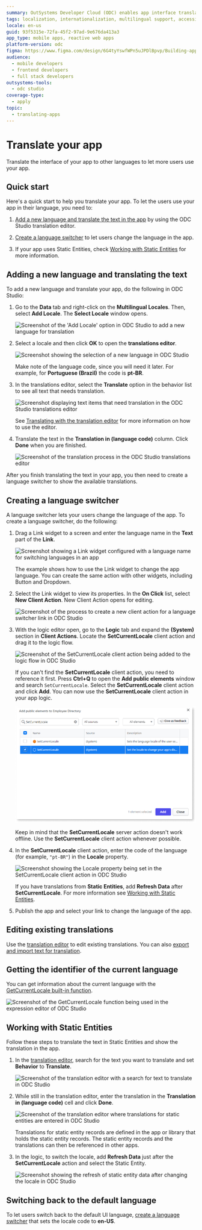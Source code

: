 ```yaml
---
summary: OutSystems Developer Cloud (ODC) enables app interface translation and language switching capabilities for enhanced user accessibility.
tags: localization, internationalization, multilingual support, accessibility, user experience
locale: en-us
guid: 93f5315e-72fa-45f2-97ad-9e676da413a3
app_type: mobile apps, reactive web apps
platform-version: odc
figma: https://www.figma.com/design/6G4tyYswfWPn5uJPDlBpvp/Building-apps?m=auto&node-id=6819-99&t=hqg7IdsJr0sprSMl-1
audience:
  - mobile developers
  - frontend developers
  - full stack developers
outsystems-tools:
  - odc studio
coverage-type:
  - apply
topic:
  - translating-apps
---
```


# Translate your app

Translate the interface of your app to other languages to let more users use your app.

## Quick start

Here's a quick start to help you translate your app. To let the users use your app in their language, you need to:

1. [Add a new language and translate the text in the app](#adding-a-new-language-and-translating-the-text) by using the ODC Studio translation editor.

1. [Create a language switcher](#creating-a-language-switcher) to let users change the language in the app.

1. If your app uses Static Entities, check [Working with Static Entities](#working-with-static-entities) for more information.

## Adding a new language and translating the text

To add a new language and translate your app, do the following in ODC Studio:

1. Go to the **Data** tab and right-click on the **Multilingual Locales**. Then, select **Add Locale**. The **Select Locale** window opens.

    ![Screenshot of the 'Add Locale' option in ODC Studio to add a new language for translation](images/add-new-language-translation-ss.png "Adding a New Language for Translation")

1. Select a locale and then click **OK** to open the **translations editor**.

    ![Screenshot showing the selection of a new language in ODC Studio](images/select-new-language-ss.png "Selecting a New Language")

    <div class="info" markdown="1">

    Make note of the language code, since you will need it later. For example, for **Portuguese (Brazil)** the code is **pt-BR**.

    </div>

1. In the translations editor, select the **Translate** option in the behavior list to see all text that needs translation.

    ![Screenshot displaying text items that need translation in the ODC Studio translations editor](images/show-translatable-text-ss.png "Translatable Text in ODC Studio")

    See [Translating with the translation editor](translation-editor.md) for more information on how to use the editor.

1. Translate the text in the **Translation in (language code)** column. Click **Done** when you are finished.

    ![Screenshot of the translation process in the ODC Studio translations editor](images/enter-translation-ss.png "Entering Translations in ODC Studio")

After you finish translating the text in your app, you then need to create a language switcher to show the available translations.

## Creating a language switcher

A language switcher lets your users change the language of the app. To create a language switcher, do the following:

1. Drag a Link widget to a screen and enter the language name in the **Text** part of the **Link**.

    ![Screenshot showing a Link widget configured with a language name for switching languages in an app](images/link-with-language-name-ss.png "Link Widget with Language Name")

    The example shows how to use the Link widget to change the app language. You can create the same action with other widgets, including Button and Dropdown.

1. Select the Link widget to view its properties. In the **On Click** list, select **New Client Action**. New Client Action opens for editing.

    ![Screenshot of the process to create a new client action for a language switcher link in ODC Studio](images/new-client-action-for-link-ss.png "Creating a New Client Action for a Link")

1. With the logic editor open, go to the **Logic** tab and expand the **(System)** section in **Client Actions**. Locate the **SetCurrentLocale** client action and drag it to the logic flow.

    ![Screenshot of the SetCurrentLocale client action being added to the logic flow in ODC Studio](images/client-action-in-logic-tab.png "SetCurrentLocale Client Action in Logic Tab")

    <div class="info" markdown="1">

    If you can't find the **SetCurrentLocale** client action, you need to reference it first. Press **Ctrl+Q** to open the **Add public elements** window and search `SetCurrentLocale`. Select the **SetCurrentLocale** client action and click **Add**. You can now use the **SetCurrentLocale** client action in your app logic.

    ![Screenshot of the SetCurrentLocale client action being selected in the Add public elements window of ODC Studio](images/set-current-locale-add-public-elements-odcs.png "SetCurrentLocale in Add public elements")

    </div>

    <div class="warning" markdown="1">

    Keep in mind that the **SetCurrentLocale** server action doesn't work offline. Use the **SetCurrentLocale** client action whenever possible.

    </div>

1. In the **SetCurrentLocale** client action, enter the code of the language (for example, `"pt-BR"`) in the **Locale** property.

    ![Screenshot showing the Locale property being set in the SetCurrentLocale client action in ODC Studio](images/locale-in-client-action.png "Locale Property in SetCurrentLocale Client Action")

    <div class="info" markdown="1">

    If you have translations from **Static Entities**, add **Refresh Data** after **SetCurrentLocale**. For more information see [Working with Static Entities](#working-with-static-entities).

    </div>

1. Publish the app and select your link to change the language of the app.

## Editing existing translations

Use the [translation editor](translation-editor.md) to edit existing translations. You can also [export and import text for translation](translation-management.md).

## Getting the identifier of the current language

You can get information about the current language with the [GetCurrentLocale built-in function](../../../reference/built-in-functions/organization.md#GetCurrentLocale).

![Screenshot of the GetCurrentLocale function being used in the expression editor of ODC Studio](images/get-current-locale-language-ss.png "GetCurrentLocale Function in Expression Editor")

## Working with Static Entities

Follow these steps to translate the text in Static Entities and show the translation in the app.

1. In the [translation editor](translation-editor.md), search for the text you want to translate and set **Behavior** to **Translate**.

    ![Screenshot of the translation editor with a search for text to translate in ODC Studio](images/static-entity-search-ss.png "Searching in Translation Editor")

1. While still in the translation editor, enter the translation in the **Translation in (language code)** cell and click **Done**.

    ![Screenshot of the translation editor where translations for static entities are entered in ODC Studio](images/static-entity-translate-ss.png "Translating Static Entities in ODC Studio")

    <div class="info" markdown="1">

    Translations for static entity records are defined in the app or library that holds the static entity
    records. The static entity records and the translations can then be referenced in other apps.

    </div>

1. In the logic, to switch the locale, add **Refresh Data** just after the **SetCurrentLocale** action and select the Static Entity.

    ![Screenshot showing the refresh of static entity data after changing the locale in ODC Studio](images/static-entity-refresh-ss.png "Refreshing Static Entity Data")

## Switching back to the default language

To let users switch back to the default UI language, [create a language switcher](#creating-a-language-switcher) that sets the locale code to **en-US**.
